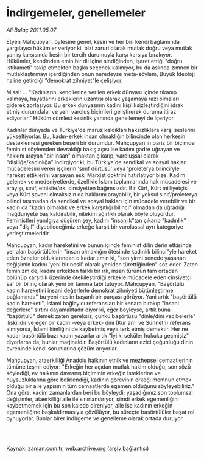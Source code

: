 # İndirgemeler, genellemeler

*Ali Bulaç 2011.05.07*

<td class="columnist-detail">
<p>Etyen Mahçupyan, öylesine genel, kesin ve her biri kendi bağlamında yargılayıcı hükümler veriyor ki, bizi zaruri olarak mutlak doğru veya mutlak yanlış karşısında kesin bir tercih durumuyla karşı karşıya bırakıyor. Hükümler, kendinden emin bir dil içine sindiğinden, işaret ettiği "doğru istikameti" takip etmekten başka seçenek kalmıyor, bu da aslında zımnen bir mutlaklaştırmayı içerdiğinden onun neredeyse meta-söylem, Büyük İdeoloji haline getirdiği "demokrat zihniyet"le çelişiyor.</p>
<p>
<div id="haberMetinDiv">
<p> Misal: ... "Kadınların, kendilerine verilen erkek dünyası içinde tıkanıp kalmaya, hayatlarını erkeklerin uzantısı olarak yaşamaya razı olmaları giderek zorlaşıyor. Bu erkek dünyasının kadını kişiliksizleştirdiğini idrak etmiş durumdalar ve yeni varoluş biçimleri geliştirerek duruma itiraz ediyorlar." Hüküm cümlesi kesinlik yanında genellemeyi de içeriyor.
<p> Kadınlar dünyada ve Türkiye'de maruz kaldıkları haksızlıklara karşı seslerini yükseltiyorlar. Bu, kadın-erkek insan olmaklığın bilincinde olan herkesin desteklemesi gereken beşeri bir durumdur. Mahçupyan'ın bariz bir biçimde feminist söylemden devraldığı bakış açısı ise kadını gadre uğrayan ve hakkını arayan "bir insan" olmaktan çıkarıp, varoluşsal olarak "dişiliğe/kadınlığa" indirgiyor ki, bu Türkiye'de sendikal ve sosyal haklar mücadelesini veren işçilerin 'sınıf dürtüsü' veya 'proleterya bilinci'yle hareket ettiklerini varsayan eski Marxist doktrini hatırlatıyor bize. Kadim gelenek ve medeniyetlerde, özellikle İslam toplumlarında hak mücadelesi ve arayışı, sınıf, etnisite/ırk, cinsiyetten bağımsızdır. Bir Kürt, Kürt milliyetçisi veya Kürt şoveni olmaksızın da haklarını arayabilir, bir yoksul sınıf/proleterya bilinci taşımadan da sendikal ve sosyal hakları için mücadele verebilir ve bir kadın da "kadın olmaklık ve erkek karşıtlığı bilinci" olmadan da uğradığı mağduriyete baş kaldırabilir, nitekim ağırlıklı olarak böyle oluyordur. Feministleri yanılgıya düşüren şey, kadını "insanlık"tan çıkarıp "kadınlık" veya "dişil" diyebileceğimiz erkeğe karşıt bir varoluşsal ayrı kategoriye yerleştirmeleridir.
<p> Mahçupyan, kadın hareketini ve bunun içinde feminist dilin derin etkisinde yer alan başörtülülerin "insan olmaklığın ötesinde kadınlık bilinci"yle hareket eden özneler olduklarından o kadar emin ki, "son yirmi senede yaşanan değişimin kadını 'yeni bir nesil' olarak yeniden türettiğinden" söz eder. Zaten feminizm de, kadını erkekten farklı bir ırk, insan türünün tam ortadan bölünüp karşıtlık üzerinde ötekileştirdiği erkekle mücadele eden cinsiyetçi saf bir bilinç olarak yeni bir tanıma tabi tutuyor. Mahçupyan, "Başörtülü kadın hareketini insani değerlerle demokrat zihniyeti bütünleştirme bağlamında" bu yeni neslin başarılı bir parçası görüyor. Yani artık "başörtülü kadın hareketi", İslami bağlayıcı referansları bir kenara bırakıp "insani değerlere" sırtını dayamaktadır diyor ki, eğer böyleyse, artık buna "başörtülü" demek zaten gereksiz, çünkü başörtüsü "dinle/dinî vecibelerle" ilişkilidir ve eğer bir kadın -veya erkek- dini (Kur'an'ı ve Sünnet'i) referans almıyorsa, İslami kimliğini de kaybetmiş veya terk etmiş demektir. Her ne kadar başörtülü bazı kadın yazarlar artık "İyi ki seküler hukuka geçmişiz" diyorlarsa da, bunlar marjinaldir. Başörtülü kadınların ezici çoğunluğu dinin evreninde kendi sorunlarına çözüm arıyorlar. 
<p> Mahçupyan, ataerkilliği Anadolu halkının etnik ve mezhepsel cemaatlerinin tümüne teşmil ediyor: "Erkeğin her açıdan mutlak hakim olduğu, son sözü söylediği, ev halkının davranış biçiminin erkeğin isteklerine ve huysuzluklarına göre belirlendiği, kadının görevinin erkeği memnun etmek olduğu bir aile yapısının tüm cemaatlerde egemen olduğunu söyleyebiliriz." Ona göre, kadim zamanlardan beri bu böyleydi; yaşadığımız son toplumsal değişimler, ataerkilliği aile ile sınırlandırıyor, şimdi erkek egemenliğini kaybetmemek için bu son kalede direniyor, aile ise kadının erkeğin egemenliğine başkaldırmasıyla çözülüyor, bu süreçte başörtülüler başat rol oynuyorlar. Bunlar birer indirgeme ve genelleme olarak ortada duruyor. </p></p></p></p></div>
</p>


<p><br>
		 </br></p></td>

Kaynak: [zaman.com.tr](http://zaman.com.tr/yazar.do?yazino=1131005), [web.archive.org (arşiv bağlantısı)](http://web.archive.org/web/20110711064745/http://www.zaman.com.tr:80/yazar.do?yazino=1131005)
